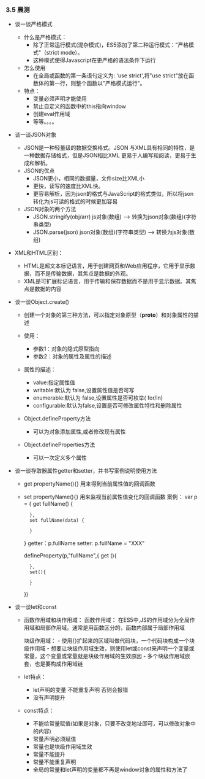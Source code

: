 ### 3.5 晨测
- 谈一谈严格模式
    - 什么是严格模式：
        - 除了正常运行模式(混杂模式)，ES5添加了第二种运行模式："严格模式"（strict mode）。
        - 这种模式使得Javascript在更严格的语法条件下运行
    - 怎么使用
        - 在全局或函数的第一条语句定义为: 'use strict',将"use strict"放在函数体的第一行，则整个函数以"严格模式运行"。
    - 特点：
        - 变量必须声明才能使用
        - 禁止自定义的函数中的this指向window
        - 创建eval作用域
        - 等等。。。。

- 谈一谈JSON对象
    - JSON是一种轻量级的数据交换格式。JSON 与XML具有相同的特性，是一种数据存储格式，但是JSON相比XML 更易于人编写和阅读，更易于生成和解析。
    - JSON的优点
        - JSON更小，相同的数据量，文件size比XML小
        - 更快，读写的速度比XML快。
        - 更容易解析，因为json的格式与JavaScript的格式类似，所以将json转化为js可读的格式的时候更加容易
    - JSON对象的两个方法
        - JSON.stringify(obj/arr)
            js对象(数组) --> 转换为json对象(数组)(字符串类型)
        - JSON.parse(json)
            json对象(数组)(字符串类型) --> 转换为js对象(数组)

- XML和HTML区别：
    - HTML是超文本标记语言，用于创建网页和Web应用程序，它用于显示数据，而不是传输数据，其焦点是数据的外观。
    - XML是可扩展标记语言，用于传输和保存数据而不是用于显示数据。其焦点是数据的内容

- 谈一谈Object.create()
    - 创建一个对象的第三种方法，可以指定对象原型（__proto__）和对象属性的描述
    - 使用：    
        - 参数1：对象的隐式原型指向
        - 参数2：对象的属性及属性的描述
    - 属性的描述：
        - value:指定属性值
        - writable:默认为 false,设置属性值是否可写
        - enumerable:默认为 false,设置属性是否可枚举( for/in)
        - configurable:默认为false,设置是否可修改属性特性和删除属性
    
    - Object.defineProperty方法
        - 可以为对象添加属性,或者修改现有属性

    - Object.defineProperties方法
        - 可以一次定义多个属性

- 谈一谈存取器属性getter和setter，并书写案例说明使用方法
    - get propertyName(){} 用来得到当前属性值的回调函数
    - set propertyName(){} 用来监视当前属性值变化的回调函数
    案例：
        var p = {
            get fullName() {

            },
            set fullName(data) {
    
            }
        }
        getter：p.fullName
        setter: p.fullName = "XXX"

        defineProperty(p,"fullName",{
            get (){

            },
            set(){
                
            }
        })

- 谈一谈let和const
    - 函数作用域和块作用域：
        函数作用域：
            在ES5中,JS的作用域分为全局作用域和局部作用域。通常是用函数区分的，函数内部属于局部作用域

        块级作用域：
            - 使用{}扩起来的区域叫做代码块，一个代码块构成一个块级作用域
            - 想要让块级作用域生效，则使用let或const来声明一个变量或常量，这个变量或常量就是块级作用域的生效原因
            - 多个块级作用域嵌套，也是要构成作用域链
    
    - let特点：
        - let声明的变量 不能重复声明 否则会报错
        - 没有声明提升

    - const特点：
        - 不能给常量赋值(如果是对象，只要不改变地址即可，可以修改对象中的内容)
        - 常量声明必须赋值
        - 常量也是块级作用域生效
        - 常量不能提升
        - 常量不能重复声明
        - 全局的常量和let声明的变量都不再是window对象的属性和方法了


